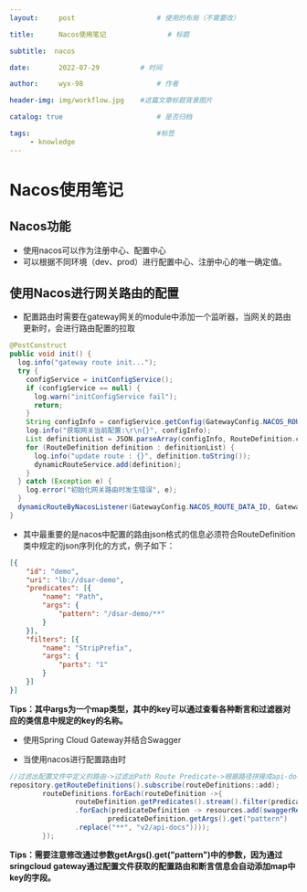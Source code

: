 ```yaml
---
layout:     post   				    # 使用的布局（不需要改）

title:      Nacos使用笔记				# 标题 

subtitle:  nacos

date:       2022-07-29   		# 时间

author:     wyx-98					# 作者

header-img: img/workflow.jpg 	#这篇文章标题背景图片

catalog: true 						# 是否归档

tags:								#标签
     - knowledge
---
```

# Nacos使用笔记

## Nacos功能

- 使用nacos可以作为注册中心、配置中心
- 可以根据不同环境（dev、prod）进行配置中心、注册中心的唯一确定值。
## 使用Nacos进行网关路由的配置

- 配置路由时需要在gateway网关的module中添加一个监听器，当网关的路由更新时，会进行路由配置的拉取

```java
@PostConstruct
public void init() {
  log.info("gateway route init...");
  try {
    configService = initConfigService();
    if (configService == null) {
      log.warn("initConfigService fail");
      return;
    }
    String configInfo = configService.getConfig(GatewayConfig.NACOS_ROUTE_DATA_ID, GatewayConfig.NACOS_ROUTE_GROUP, GatewayConfig.DEFAULT_TIMEOUT);
    log.info("获取网关当前配置:\r\n{}", configInfo);
    List definitionList = JSON.parseArray(configInfo, RouteDefinition.class);
    for (RouteDefinition definition : definitionList) {
      log.info("update route : {}", definition.toString());
      dynamicRouteService.add(definition);
    }
  } catch (Exception e) {
    log.error("初始化网关路由时发生错误", e);
  }
  dynamicRouteByNacosListener(GatewayConfig.NACOS_ROUTE_DATA_ID, GatewayConfig.NACOS_ROUTE_GROUP);
}
```

- 其中最重要的是nacos中配置的路由json格式的信息必须符合RouteDefinition类中规定的json序列化的方式，例子如下：

```json
[{
	"id": "demo",
	"uri": "lb://dsar-demo",
	"predicates": [{
		"name": "Path",
		"args": {
			"pattern": "/dsar-demo/**"
		}
	}],
	"filters": [{
		"name": "StripPrefix",
		"args": {
			"parts": "1"
		}
	}]
}]
```

**Tips：其中args为一个map类型，其中的key可以通过查看各种断言和过滤器对应的类信息中规定的key的名称。**

* 使用Spring Cloud Gateway并结合Swagger

* 当使用nacos进行配置路由时

```java
//过滤出配置文件中定义的路由->过滤出Path Route Predicate->根据路径拼接成api-docs路径->生成SwaggerResource(配置中心版
repository.getRouteDefinitions().subscribe(routeDefinitions::add);
        routeDefinitions.forEach(routeDefinition ->{
                routeDefinition.getPredicates().stream().filter(predicateDefinition -> ("Path").equalsIgnoreCase(predicateDefinition.getName()))
                .forEach(predicateDefinition -> resources.add(swaggerResource(routeDefinition.getId(),
                        predicateDefinition.getArgs().get("pattern")
                .replace("**", "v2/api-docs"))));
        });
```

**Tips：需要注意修改通过参数getArgs().get("pattern")中的参数，因为通过sringcloud gateway通过配置文件获取的配置路由和断言信息会自动添加map中key的字段。**

